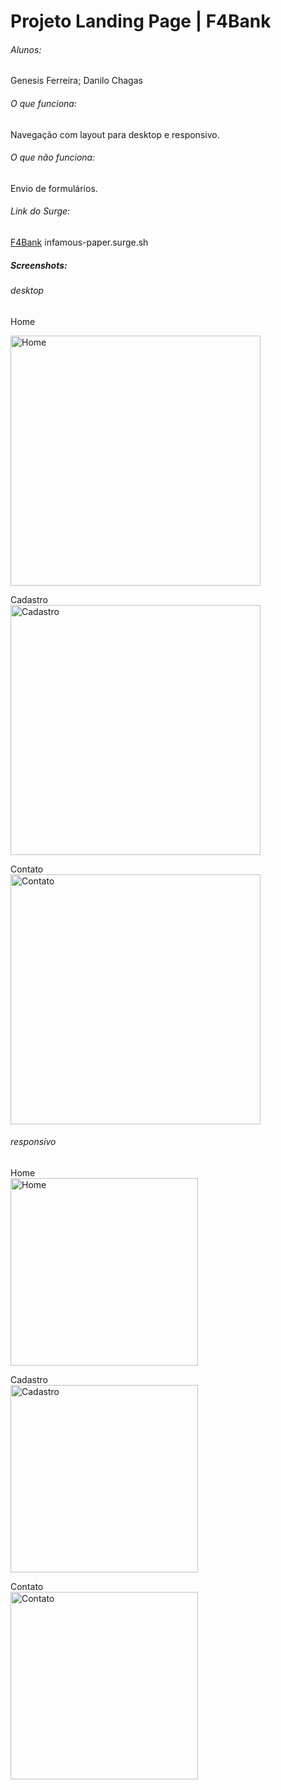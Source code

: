# Projeto Landing Page | F4Bank

###### Alunos:
Genesis Ferreira; Danilo Chagas

###### O que funciona:
Navegação com layout para desktop e responsivo.

###### O que não funciona:
Envio de formulários.

###### Link do Surge:
[F4Bank](infamous-paper.surge.sh)
infamous-paper.surge.sh

##### Screenshots:

###### desktop

Home

<img src="https://user-images.githubusercontent.com/83218983/120224485-efea1b00-c219-11eb-9c81-68cf2bf796fe.png" alt="Home" width="400"/>

Cadastro<br>
<img src="https://user-images.githubusercontent.com/83218983/120222831-f4f99b00-c216-11eb-866f-c1fb946bc43d.png" alt="Cadastro" width="400"/>

Contato<br>
<img src="https://user-images.githubusercontent.com/83218983/120222938-270afd00-c217-11eb-886e-983876e3a962.png" alt="Contato" width="400"/>



###### responsivo
Home<br>
<img src="https://user-images.githubusercontent.com/83218983/120225152-165c8600-c21b-11eb-9c60-d9e2879b65f6.png" alt="Home" width="300"/>

Cadastro<br>
<img src="https://user-images.githubusercontent.com/83218983/120225191-2bd1b000-c21b-11eb-8956-60b9d06c6bc8.png" alt="Cadastro" width="300"/>

Contato<br>
<img src="https://user-images.githubusercontent.com/83218983/120225245-42780700-c21b-11eb-8080-bcea707a7f68.png" alt="Contato" width="300"/>

